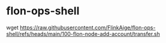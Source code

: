 # flon-ops-shell

wget https://raw.githubusercontent.com/FlinkAige/flon-ops-shell/refs/heads/main/100-flon-node-add-account/transfer.sh